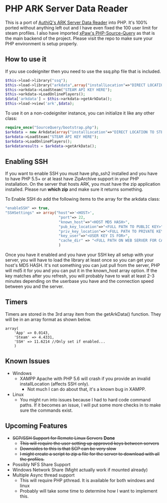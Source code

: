 # PHP ARK Server Data Reader

This is a port of <a href="https://github.com/AuthiQ/ArkData">AuthiQ's ARK Server Data Reader</a> into PHP. It's 100% ported without anything left out and I have even fixed the 100 user limit for steam profiles. I also have imported <a href="https://github.com/xPaw/PHP-Source-Query/">xPaw's PHP-Source-Query</a> as that is the main backend of the project. Please visit the repo to make sure your PHP environment is setup properly.

## How to use it

If you use codeigniter then you need to use the ssq.php file that is included.
```PHP
$this->load->library("ssq");
$this->load->library("arkdata",array("installLocation"=>"DIRECT LOCATION TO STEAM FILES"));
$this->arkdata->LoadSteam("STEAM API KEY HERE");
$this->arkdata->LoadOnlinePlayers();
$data['arkdata'] = $this->arkdata->getArkData();
$this->load->view('ark',$data);
```

To use it on a non-codeigniter instance, you can initialize it like any other class:
```PHP
require_once("SourceQuery/bootstrap.php");
$arkdata = new Arkdata(array("installLocation"=>"DIRECT LOCATION TO STEAM FILES"));
$arkdata->LoadSteam("STEAM API KEY HERE");
$arkdata->LoadOnlinePlayers();
$arkdataresults = $arkdata->getArkData();
```

## Enabling SSH

If you want to enable SSH you must have php_ssh2 installed and you have to have PHP 5.5+ or at least have ZipArchive support in your PHP installation. On the server that hosts ARK, you must have the zip application installed. Please run **which zip** and make sure it returns something.

To Enable SSH do add the following items to the array for the arkdata class:
```PHP
"enableSSH" => true,
"SSHSettings" => array("host"=>'<HOST>',
                        "port"=> 22,
                        "known_host"=>"<HOST MD5 HASH>",
                        "pub_key_location"=>"<FULL PATH TO PUBLIC KEY>",
                        "priv_key_location"=>"<FULL PATH TO PRIVATE KEY>",
                        "key_user"=>"<USER KEY IS FOR>",
                        "cache_dir" => "<FULL PATH ON WEB SERVER FOR CACHE>"
                        )
```
Once you have it enabled and you have your SSH key all setup with your server, you will have to load the library at least once so you can get your host's MD5 HASH. It's not something you can just pull from the server, PHP will md5 it for you and you can put it in the known_host array option. If the key matches after you refresh, you will probably have to wait at least 2-3 minutes depending on the userbase you have and the connection speed between you and the server.

## Timers
Timers are stored in the 3rd array item from the getArkData() function. They will be in an array format as shown below.
```
array(
    'App' => 0.0143,
    'Steam' => 4.4331,
    'SSH' => 11.6214 //Only set if enabled...
    )
```

## Known Issues

* Windows
    * XAMPP Apache with PHP 5.6 will crash if you provide an invalid installLocation (affects SSH only).
        * Not much I can do about that, it's a known bug in XAMPP.
* Linux
    * You might run into issues because I had to hard code command paths. If it becomes an issue, I will put some more checks in to make sure the commands exist.

## Upcoming Features

* ~~SCP/SSH Support for Remote Linux Servers~~  **Done**
  * ~~This will require the user setting up approved keys between servers~~
  * ~~Downsides to this is that SCP can be very slow~~
  * ~~I might create a script to zip a file for the server to download with all the profiles.~~
* Possibly NFS Share Support
* Windows Network Share (Might actually work if mounted already)
* Multiple Async thread support
  * This will require PHP pthread. It is available for both windows and linux
  * Probably will take some time to determine how I want to implement this.
